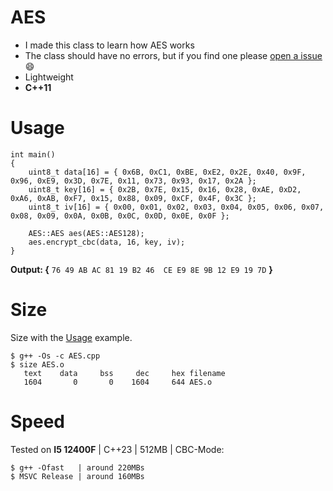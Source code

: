 # AES
 
* I made this class to learn how AES works
* The class should have no errors, but if you find one please [open a issue](../../issues/new/choose) :smile:
* Lightweight
* **C++11**

# Usage

```
int main()
{
    uint8_t data[16] = { 0x6B, 0xC1, 0xBE, 0xE2, 0x2E, 0x40, 0x9F, 0x96, 0xE9, 0x3D, 0x7E, 0x11, 0x73, 0x93, 0x17, 0x2A };
    uint8_t key[16] = { 0x2B, 0x7E, 0x15, 0x16, 0x28, 0xAE, 0xD2, 0xA6, 0xAB, 0xF7, 0x15, 0x88, 0x09, 0xCF, 0x4F, 0x3C };
    uint8_t iv[16] = { 0x00, 0x01, 0x02, 0x03, 0x04, 0x05, 0x06, 0x07, 0x08, 0x09, 0x0A, 0x0B, 0x0C, 0x0D, 0x0E, 0x0F };

    AES::AES aes(AES::AES128);
    aes.encrypt_cbc(data, 16, key, iv);
}
```

**Output: {** ```76 49 AB AC 81 19 B2 46  CE E9 8E 9B 12 E9 19 7D``` **}**

# Size
Size with the [Usage](../../../AES#usage) example.

```
$ g++ -Os -c AES.cpp
$ size AES.o        
   text    data     bss     dec     hex filename
   1604       0       0    1604     644 AES.o
```

# Speed
Tested on **I5 12400F** | C++23 | 512MB | CBC-Mode:
```
$ g++ -Ofast   | around 220MBs
$ MSVC Release | around 160MBs
```
